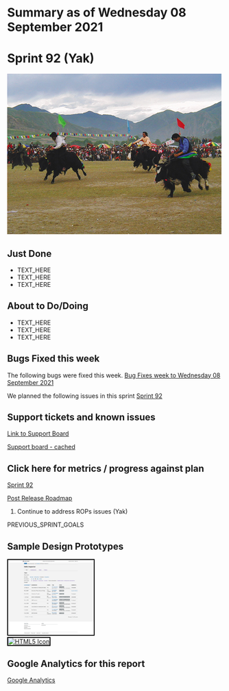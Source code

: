 # Summary as of Wednesday 08 September 2021 

# Sprint 92 (Yak)

![Yak racing](graphs/yak2.jpg)

## Just Done
* TEXT_HERE
* TEXT_HERE
* TEXT_HERE

## About to Do/Doing
* TEXT_HERE
* TEXT_HERE
* TEXT_HERE

## Bugs Fixed this week
The following bugs were fixed this week.
[Bug Fixes week to Wednesday 08 September 2021](graphs/bugs08092021.png)

We planned the following issues in this sprint 
[Sprint 92](graphs/sprint08092021.png)

## Support tickets and known issues
[Link to Support Board](https://collaboration.homeoffice.gov.uk/jira/secure/RapidBoard.jspa?rapidView=1717&selectedIssue=ASSB-253)

[Support board - cached](graphs/supportBoard08092021.png)

## Click here for metrics / progress against plan
[Sprint 92](graphs/progress08092021.png)

[Post Release Roadmap](graphs/roadmap08092021.png)

1) Continue to address ROPs issues (Yak)

PREVIOUS_SPRINT_GOALS

## Sample Design Prototypes
<a href="graphs/proto1_08092021.png"><img src="graphs/proto1_08092021.png" alt="HTML5 Icon" width="200" style="border:2px solid black"></a>
<br>
<a href="graphs/proto2_08092021.png"><img src="graphs/proto2_08092021.png" alt="HTML5 Icon" width="200" style="border:2px solid black"></a>
<br>


## Google Analytics for this report
[Google Analytics](graphs/GA08092021.png)

